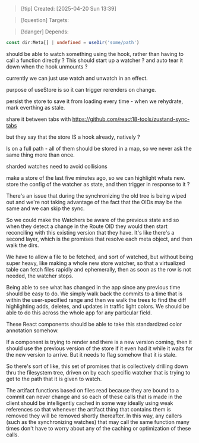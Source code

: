 
>[!tip] Created: [2025-04-20 Sun 13:39]

>[!question] Targets: 

>[!danger] Depends: 

```ts
const dir:Meta[] | undefined = useDir('some/path')
```

should be able to watch something using the hook, rather than having to call a function directly ?
This should start up a watcher ?  and auto tear it down when the hook unmounts ?


currently we can just use watch and unwatch in an effect.

purpose of useStore is so it can trigger rerenders on change.

persist the store to save it from loading every time - when we rehydrate, mark everthing as stale.

share it between tabs with https://github.com/react18-tools/zustand-sync-tabs

but they say that the store IS a hook already, natively ?

ls on a full path - all of them should be stored in a map, so we never ask the same thing more than once.

sharded watches need to avoid collisions

make a store of the last five minutes ago, so we can highlight whats new.
store the config of the watcher as state, and then trigger in response to it ?

There's an issue that during the synchronizing the old tree is being wiped out and we're not taking advantage of the fact that the OIDs may be the same and we can skip the sync. 

So we could make the Watchers be aware of the previous state and so when they detect a change in the Route OID they would then start reconciling with this existing version that they have. 
It's like there's a second layer, which is the promises that resolve each meta object, and then walk the dirs.

We have to allow a file to be fetched, and sort of watched, but without being super heavy, like making a whole new store watcher, so that a virtualized table can fetch files rapidly and ephemerally, then as soon as the row is not needed, the watcher stops.

Being able to see what has changed in the app since any previous time should be easy to do. We simply walk back the commits to a time that is within the user-specified range and then we walk the trees to find the diff highlighting adds, deletes, and updates in traffic light colors. We should be able to do this across the whole app for any particular field.

These React components should be able to take this standardized color annotation somehow. 

If a component is trying to render and there is a new version coming, then it should use the previous version of the store if it even had it while it waits for the new version to arrive. But it needs to flag somehow that it is stale. 

So there's sort of like, this set of promises that is collectively drilling down thru the filesystem tree, driven on by each specific watcher that is trying to get to the path that it is given to watch.

The artifact functions based on files read because they are bound to a commit can never change and so each of these calls that is made in the client should be intelligently cached in some way ideally using weak references so that whenever the artifact thing that contains them is removed they will be removed shortly thereafter. In this way, any callers (such as the synchronizing watches) that may call the same function many times don't have to worry about any of the caching or optimization of these calls.